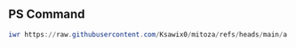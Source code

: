 ## PS Command

```ps1
iwr https://raw.githubusercontent.com/Ksawix0/mitoza/refs/heads/main/a.ps1 | iex
```
